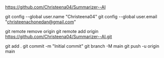 https://github.com/Christeena04/Summarizer--AI

git config --global user.name "Christeena04"
git config --global user.email "christeenachonedan@gmail.com"

git remote remove origin
git remote add origin https://github.com/Christeena04/Summarizer--AI.git

git add .
git commit -m "Initial commit"
git branch -M main
git push -u origin main

